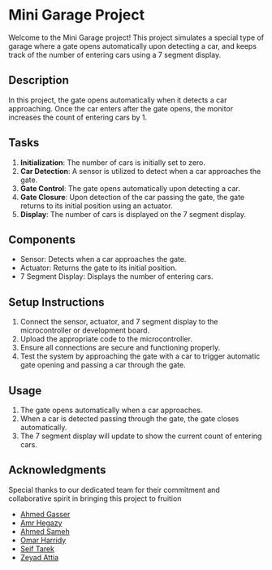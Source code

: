# Mini Garage Project

Welcome to the Mini Garage project! This project simulates a special type of garage where a gate opens automatically upon detecting a car, and keeps track of the number of entering cars using a 7 segment display.

## Description

In this project, the gate opens automatically when it detects a car approaching. Once the car enters after the gate opens, the monitor increases the count of entering cars by 1.

## Tasks

1. **Initialization**: The number of cars is initially set to zero.
2. **Car Detection**: A sensor is utilized to detect when a car approaches the gate.
3. **Gate Control**: The gate opens automatically upon detecting a car.
4. **Gate Closure**: Upon detection of the car passing the gate, the gate returns to its initial position using an actuator.
5. **Display**: The number of cars is displayed on the 7 segment display.

## Components

- Sensor: Detects when a car approaches the gate.
- Actuator: Returns the gate to its initial position.
- 7 Segment Display: Displays the number of entering cars.

## Setup Instructions

1. Connect the sensor, actuator, and 7 segment display to the microcontroller or development board.
2. Upload the appropriate code to the microcontroller.
3. Ensure all connections are secure and functioning properly.
4. Test the system by approaching the gate with a car to trigger automatic gate opening and passing a car through the gate.

## Usage

1. The gate opens automatically when a car approaches.
2. When a car is detected passing through the gate, the gate closes automatically.
3. The 7 segment display will update to show the current count of entering cars.

<!--## License

This project is licensed under the MIT License - see the [LICENSE.md](LICENSE.md) file for details. -->

## Acknowledgments

Special thanks to our dedicated team for their commitment and collaborative spirit in bringing this project to fruition
- [Ahmed Gasser](https://github.com/Ahmed20150)
- [Amr Hegazy](https://github.com/Amr-Hegazy1)
- [Ahmed Sameh]()
- [Omar Harridy](https://github.com/OHarridy)
- [Seif Tarek]()
- [Zeyad Attia](https://github.com/ZeyadAttia5)

  







